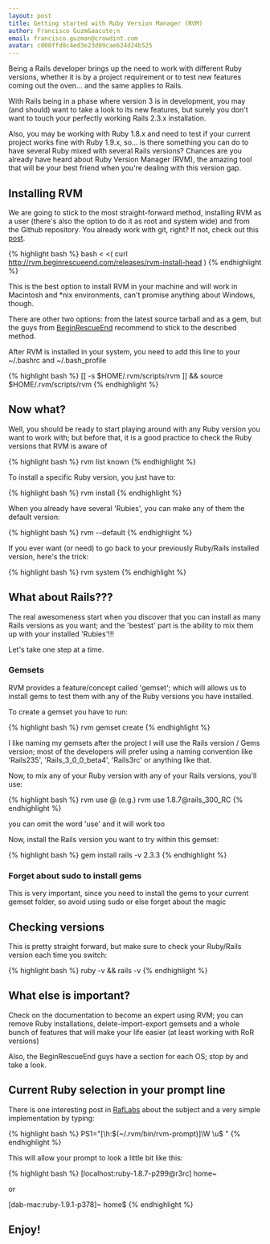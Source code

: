 ```yaml
---
layout: post
title: Getting started with Ruby Version Manager (RVM)
author: Francisco Guzm&aacute;n
email: francisco.guzman@crowdint.com
avatar: c000ffd0c4ed3e23d09cae624d24b525
---
```


Being a Rails developer brings up the need to work with different Ruby versions, whether it is by a project requirement or to test new features coming out the oven... and the same applies to Rails.

With Rails being in a phase where version 3 is in development, you may (and should) want to take a look to its new features, but surely you don't want to touch your perfectly working Rails 2.3.x installation.

Also, you may be working with Ruby 1.8.x and need to test if your current project works fine with Ruby 1.9.x, so... is there something you can do to have several Ruby mixed with several Rails versions? Chances are you already have heard about Ruby Version Manager (RVM), the amazing tool that will be your best friend when you're dealing with this version gap.

## Installing RVM

We are going to stick to the most straight-forward method, installing RVM as a user (there's also the option to do it as root and system wide) and from the Github repository. You already work with git, right? If not, check out this [post](/2010/07/11/git-initial-configuration.html).

{% highlight bash %}
bash < <( curl http://rvm.beginrescueend.com/releases/rvm-install-head )
{% endhighlight %}

This is the best option to install RVM in your machine and will work in Macintosh and *nix environments, can't promise anything about Windows, though.

There are other two options: from the latest source tarball and as a gem, but the guys from [BeginRescueEnd](http://rvm.beginrescueend.com/rvm/install/) recommend to stick to the described method.

After RVM is installed in your system, you need to add this line to your ~/.bashrc and ~/.bash_profile

{% highlight bash %}
[[ -s $HOME/.rvm/scripts/rvm ]] && source $HOME/.rvm/scripts/rvm
{% endhighlight %}

## Now what?

Well, you should be ready to start playing around with any Ruby version you want to work with; but before that, it is a good practice to check the Ruby versions that RVM is aware of 

{% highlight bash %}
rvm list known
{% endhighlight %}

To install a specific Ruby version, you just have to:

{% highlight bash %}
rvm install <ruby version>
{% endhighlight %}

When you already have several 'Rubies', you can make any of them the default version:

{% highlight bash %}
rvm --default <ruby version>
{% endhighlight %}

If you ever want (or need) to go back to your previously Ruby/Rails installed version, here's the trick:

{% highlight bash %}
rvm system
{% endhighlight %}

## What about Rails???

The real awesomeness start when you discover that you can install as many Rails versions as you want; and the 'bestest' part is the ability to mix them up with your installed 'Rubies'!!!

Let's take one step at a time.

### Gemsets

RVM provides a feature/concept called 'gemset'; which will allows us to install gems to test them with any of the Ruby versions you have installed.

To create a gemset you have to run:

{% highlight bash %}
rvm gemset create <name for your gemset>
{% endhighlight %}

I like naming my gemsets after the project I will use the Rails version / Gems version; most of the developers will prefer using a naming convention like 'Rails235', 'Rails_3_0_0_beta4', 'Rails3rc' or anything like that.

Now, to mix any of your Ruby version with any of your Rails versions, you'll use:

{% highlight bash %}
rvm use <ruby version>@<gemset name> (e.g.) rvm use 1.8.7@rails_300_RC
{% endhighlight %}

you can omit the word 'use' and it will work too

Now, install the Rails version you want to try within this gemset:

{% highlight bash %}
gem install rails -v 2.3.3
{% endhighlight %}

### Forget about sudo to install gems

This is very important, since you need to install the gems to your current gemset folder, so avoid using sudo or else forget about the magic

## Checking versions

This is pretty straight forward, but make sure to check your Ruby/Rails version each time you switch:

{% highlight bash %}
ruby -v && rails -v
{% endhighlight %}

## What else is important?

Check on the documentation to become an expert using RVM; you can remove Ruby installations, delete-import-export gemsets and a whole bunch of features that will make your life easier (at least working with RoR versions)

Also, the BeginRescueEnd guys have a section for each OS; stop by and take a look.

## Current Ruby selection in your prompt line

There is one interesting post in [RafLabs](http://raflabs.com/blogs/silence-is-foo/2010/07/25/setting-your-terminal-title-to-include-your-current-ruby-version/#comments) about the subject and a very simple implementation by typing:

{% highlight bash %}
PS1="[\h:$(~/.rvm/bin/rvm-prompt)]\W \u$ "
{% endhighlight %}

This will allow your prompt to look a little bit like this:

{% highlight bash %}
[localhost:ruby-1.8.7-p299@r3rc] home~ 

or

[dab-mac:ruby-1.9.1-p378]~ home$ 
{% endhighlight %}

## Enjoy!
